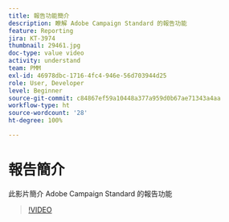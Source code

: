 ```yaml
---
title: 報告功能簡介
description: 瞭解 Adobe Campaign Standard 的報告功能
feature: Reporting
jira: KT-3974
thumbnail: 29461.jpg
doc-type: value video
activity: understand
team: PMM
exl-id: 46978dbc-1716-4fc4-946e-56d703944d25
role: User, Developer
level: Beginner
source-git-commit: c84867ef59a10448a377a959d0b67ae71343a4aa
workflow-type: ht
source-wordcount: '28'
ht-degree: 100%

---
```


# 報告簡介

此影片簡介 Adobe Campaign Standard 的報告功能

>[!VIDEO](https://video.tv.adobe.com/v/29461?quality=12&learn=on)
